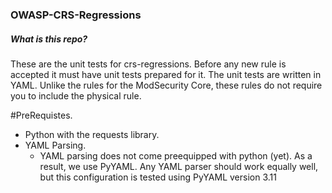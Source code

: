 ### OWASP-CRS-Regressions

##### What is this repo?
These are the unit tests for crs-regressions.
Before any new rule is accepted it must have unit tests prepared for it.
The unit tests are written in YAML. Unlike the rules for the ModSecurity Core, these rules do not require you to include the physical rule.

#PreRequistes.
* Python with the requests library.
* YAML Parsing.
    * YAML parsing does not come preequipped with python (yet). As a result, we use PyYAML. Any YAML parser should work equally well, but this configuration is tested using PyYAML version 3.11
